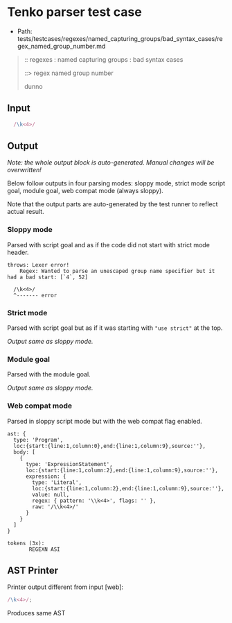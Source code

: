 # Tenko parser test case

- Path: tests/testcases/regexes/named_capturing_groups/bad_syntax_cases/regex_named_group_number.md

> :: regexes : named capturing groups : bad syntax cases
>
> ::> regex named group number
>
> dunno

## Input

`````js
  /\k<4>/
`````

## Output

_Note: the whole output block is auto-generated. Manual changes will be overwritten!_

Below follow outputs in four parsing modes: sloppy mode, strict mode script goal, module goal, web compat mode (always sloppy).

Note that the output parts are auto-generated by the test runner to reflect actual result.

### Sloppy mode

Parsed with script goal and as if the code did not start with strict mode header.

`````
throws: Lexer error!
    Regex: Wanted to parse an unescaped group name specifier but it had a bad start: [`4`, 52]

  /\k<4>/
  ^------- error
`````

### Strict mode

Parsed with script goal but as if it was starting with `"use strict"` at the top.

_Output same as sloppy mode._

### Module goal

Parsed with the module goal.

_Output same as sloppy mode._

### Web compat mode

Parsed in sloppy script mode but with the web compat flag enabled.

`````
ast: {
  type: 'Program',
  loc:{start:{line:1,column:0},end:{line:1,column:9},source:''},
  body: [
    {
      type: 'ExpressionStatement',
      loc:{start:{line:1,column:2},end:{line:1,column:9},source:''},
      expression: {
        type: 'Literal',
        loc:{start:{line:1,column:2},end:{line:1,column:9},source:''},
        value: null,
        regex: { pattern: '\\k<4>', flags: '' },
        raw: '/\\k<4>/'
      }
    }
  ]
}

tokens (3x):
       REGEXN ASI
`````


## AST Printer

Printer output different from input [web]:

````js
/\k<4>/;
````

Produces same AST
